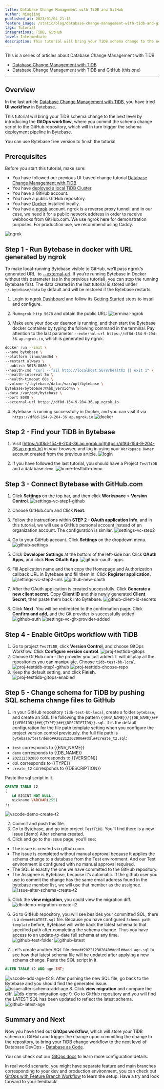 ```yaml
---
title: Database Change Management with TiDB and GitHub
author: Ningjing
published_at: 2023/01/04 21:15
feature_image: /static/blog/database-change-management-with-tidb-and-github/db-change-tidb-github.webp
tags: Tutorial
integrations: TiDB, GitHub
level: Intermediate
description: This tutorial will bring your TiDB schema change to the next level by introducing the GitOps workflow, where you commit the schema change script to the GitHub repository, which will in turn trigger the schema deployment pipeline in Bytebase.
---
```


This is a series of articles about Database Change Management with TiDB

- [Database Change Management with TiDB](/blog/database-change-management-with-tidb)
- Database Change Management with TiDB and GitHub (this one)

---

## Overview

In the last article [Database Change Management with TiDB](/blog/database-change-management-with-tidb), you have tried **UI workflow** in Bytebase.

This tutorial will bring your TiDB schema change to the next level by introducing the **GitOps workflow**, where you commit the schema change script to the GitHub repository, which will in turn trigger the schema deployment pipeline in Bytebase.

You can use Bytebase free version to finish the tutorial.

## Prerequisites

Before you start this tutorial, make sure:

- You have followed our previous UI-based change tutorial [Database Change Management with TiDB](/blog/database-change-management-with-tidb).
- You have [deployed a local TiDB Cluster](https://docs.pingcap.com/tidb/stable/quick-start-with-tidb).
- You have a GitHub account.
- You have a public GitHub repository.
- You have [Docker](https://www.docker.com/) installed locally.
- You have a [ngrok](http://ngrok.com/) account. ngrok is a reverse proxy tunnel, and in our case, we need it for a public network address in order to receive webhooks from GitHub.com. We use ngrok here for demonstration purposes. For production use, we recommend using Caddy.

![ngrok](/static/blog/database-change-management-with-tidb-and-github/ngrok.webp)

## Step 1 - Run Bytebase in docker with URL generated by ngrok

To make local-running Bytebase visible to GitHub, we’ll pass ngrok‘s generated URL  to [--external-url](/docs/get-started/install/external-url). If you’re running Bytebase in Docker without this parameter (as in the previous tutorial), you can stop the running Bytebase first. The data created in the last tutorial is stored under `~/.bytebase/data` by default and will be restored if the Bytebase restarts.

1. Login to [ngrok Dashboard](https://dashboard.ngrok.com/) and follow its [Getting Started](https://dashboard.ngrok.com/get-started/setup) steps to install and configure.

2. Run`ngrok http 5678` and obtain the public URL:
![terminal-ngrok](/static/blog/database-change-management-with-tidb-and-github/terminal-ngrok.webp)

1. Make sure your docker daemon is running, and then start the Bytebase docker container by typing the following command in the terminal. Pay attention to the last parameter `--external-url https://df8d-154-9-204-36.ap.ngrok.io`, which is generated by ngrok.

````bash
docker run --init \
--name bytebase \
--platform linux/amd64 \
--restart always \
--publish 5678:8080 \
--health-cmd "curl --fail http://localhost:5678/healthz || exit 1" \
--health-interval 5m \
--health-timeout 60s \
--volume ~/.bytebase/data:/var/opt/bytebase \
bytebase/bytebase:%%bb_version%% \
--data /var/opt/bytebase \
--port 8080 \
--external-url https://df8d-154-9-204-36.ap.ngrok.io
````
4. Bytebase is running successfully in Docker, and you can visit it via `https://df8d-154-9-204-36.ap.ngrok.io`
![docker](/static/blog/database-change-management-with-tidb-and-github/docker.webp)
    
## Step 2 - Find your TiDB in Bytebase

1. Visit [https://df8d-154-9-204-36.ap.ngrok.io](https://df8d-154-9-204-36.ap.ngrok.io) in your browser, and log in using your `Workspace Owner` account created from the previous article.
![login](/static/blog/database-change-management-with-tidb-and-github/login.webp)

2. If you have followed the last tutorial, you should have a Project `TestTiDB` and a database `demo`.
![home-testtidb-demo](/static/blog/database-change-management-with-tidb-and-github/home-testtidb-demo.webp)

## Step 3 - Connect Bytebase with GitHub.com

1. Click **Settings** on the top bar, and then click **Workspace** > **Version Control**.
![settings-vc-step1-github](/static/blog/database-change-management-with-tidb-and-github/settings-vc-step1-github.webp)

2. Choose GitHub.com and Click **Next**.

3. Follow the instructions within **STEP 2 - OAuth application info**, and in this tutorial, we will use a GitHub personal account instead of an organization account. The configuration is similar.
![settings-vc-step2](/static/blog/database-change-management-with-tidb-and-github/settings-vc-step2.webp)

4. Go to your GitHub account. Click **Settings** on the dropdown menu.
![github-settings](/static/blog/database-change-management-with-tidb-and-github/github-settings.webp)

5. Click **Developer Settings** at the bottom of the left-side bar. Click **OAuth Apps**, and click **New OAuth App**.
![github-oauth-apps](/static/blog/database-change-management-with-tidb-and-github/github-oauth-apps.webp)

6. Fill Application name and then copy the Homepage and Authorization callback URL in Bytebase and fill them in. Click **Register application.**
![settings-vc-step2-urls](/static/blog/database-change-management-with-tidb-and-github/settings-vc-step2-urls.webp) 
![github-new-oauth](/static/blog/database-change-management-with-tidb-and-github/github-new-oauth.webp)

7. After the OAuth application is created successfully. Click **Generate a new client secret**. Copy **Client ID** and this newly generated **Client Secret**, then paste them back into Bytebase.
![github-client-id-secrets](/static/blog/database-change-management-with-tidb-and-github/github-client-id-secrets.webp)

8. Click **Next**. You will be redirected to the confirmation page. Click **Confirm and add**, and the Git provider is successfully added.
![github-auth](/static/blog/database-change-management-with-tidb-and-github/github-auth.webp)
![settings-vc-git-provider-added](/static/blog/database-change-management-with-tidb-and-github/settings-vc-git-provider-added.webp)

## Step 4 - Enable GitOps workflow with TiDB

1. Go to project `TestTiDB`, click **Version Control**, and choose GitOps Workflow. Click **Configure version control**.
![proj-testtidb-gitops](/static/blog/database-change-management-with-tidb-and-github/proj-testtidb-gitops.webp)
2. Choose GitHub.com - the provider you just added. It will display all the repositories you can manipulate. Choose `tidb-test-bb-local`.
![proj-testtidb-step1-github](/static/blog/database-change-management-with-tidb-and-github/proj-testtidb-step1-github.webp)
![proj-testtidb-choose-repo](/static/blog/database-change-management-with-tidb-and-github/proj-testtidb-choose-repo.webp)
3. Keep the default setting, and click **Finish**.
![proj-testtidb-gitops-enabled](/static/blog/database-change-management-with-tidb-and-github/proj-testtidb-gitops-enabled.webp)

## Step 5 - Change schema for TiDB by pushing SQL schema change files to GitHub

1. In your GitHub repository `tidb-test-bb-local`, create a folder `bytebase`, and create an SQL file following the pattern `{{ENV_NAME}}/{{DB_NAME}}##{{VERSION}}##{{TYPE}}##{{DESCRIPTION}}.sql`. It is the default configuration for the file path template setting when you configure the project version control previously. the full file path is `bytebase/test/demo##202212302000##ddl##create_t2.sql`:

- `test` corresponds to {{ENV_NAME}}
- `demo` corresponds to {{DB_NAME}}
- `202212302000` corresponds to {{VERSION}}
- `ddl` corresponds to {{TYPE}}
- `create_t2` corresponds to {{DESCRIPTION}}

Paste the sql script in it.

````sql
CREATE TABLE t2
(
   id BIGINT NOT NULL,
   nickname VARCHAR(255)
);
````
![vscode-demo-create-t2](/static/blog/database-change-management-with-tidb-and-github/vscode-demo-create-t2.webp)

2. Commit and push this file.
3. Go to Bytebase, and go into project `TestTiDB`. You’ll find there is a new issue [demo] Alter schema created.
4. Click and go to the issue page, you’ll see:
- The issue is created via github.com.
- The issue is completed without manual approval because it applies the schema change to a database from the Test environment. And our Test environment is configured with no manual approval required.
- The SQL is exactly the one we have committed to the GitHub repository.
- The Assignee is Bytebase, because it’s automatic. If the github user you use to commit the change has the same email address found in the bytebase member list, we will use that member as the assignee.
![issue-alter-schema-create-t2](/static/blog/database-change-management-with-tidb-and-github/issue-alter-schema-create-t2.webp)

5. Click the **view migration**, you could view the migration diff.
![db-demo-migration-create-t2](/static/blog/database-change-management-with-tidb-and-github/db-demo-migration-create-t2.webp)

6. Go to GitHub repository, you will see besides your committed SQL, there is a `demo##LATEST.sql` file. Because you have configured `Schema path template` before, Bytebase will write back the latest schema to that specified path after completing the schema change. Thus you have access to an update-to-date full schema at any time.
![github-test-folder](/static/blog/database-change-management-with-tidb-and-github/github-test-folder.webp)
![github-latest](/static/blog/database-change-management-with-tidb-and-github/github-latest.webp)

7. Let’s create another SQL file `demo##202212302040##ddl##add_age.sql` to see how that latest schema file will be updated after applying a new schema change. Paste the SQL script in it.

````sql
ALTER TABLE t2 ADD age INT;
````

![vscode-add-age-t2](/static/blog/database-change-management-with-tidb-and-github/vscode-add-age-t2.webp)
8. After pushing the new SQL file, go back to the Bytebase and you should find the generated issue.
![issue-alter-schema-add-age](/static/blog/database-change-management-with-tidb-and-github/issue-alter-schema-add-age.webp)
8. Click **view migration** and compare the diff.
![db-demo-migration-age](/static/blog/database-change-management-with-tidb-and-github/db-demo-migration-age.webp)
9. Go to GitHub repository and you will find the LATEST SQL has been updated to reflect the latest schema.
![github-latest-age](/static/blog/database-change-management-with-tidb-and-github/github-latest-age.webp)

## Summary and Next
Now you have tried out **GitOps workflow**, which will store your TiDB schema in GitHub and trigger the change upon committing the change to the repository, to bring your TiDB change workflow to the next level of Database DevOps - [Database as Code](/blog/database-as-code).

You can check out our [GitOps docs](docs/vcs-integration/overview) to learn more configuration details.

In real world scenario, you might have separate feature and main branches corresponding to your dev and production environment, you can check out [GitOps with Feature Branch Workflow](/docs/how-to/workflow/gitops-feature-branch) to learn the setup. Have a try and look forward to your feedback!
